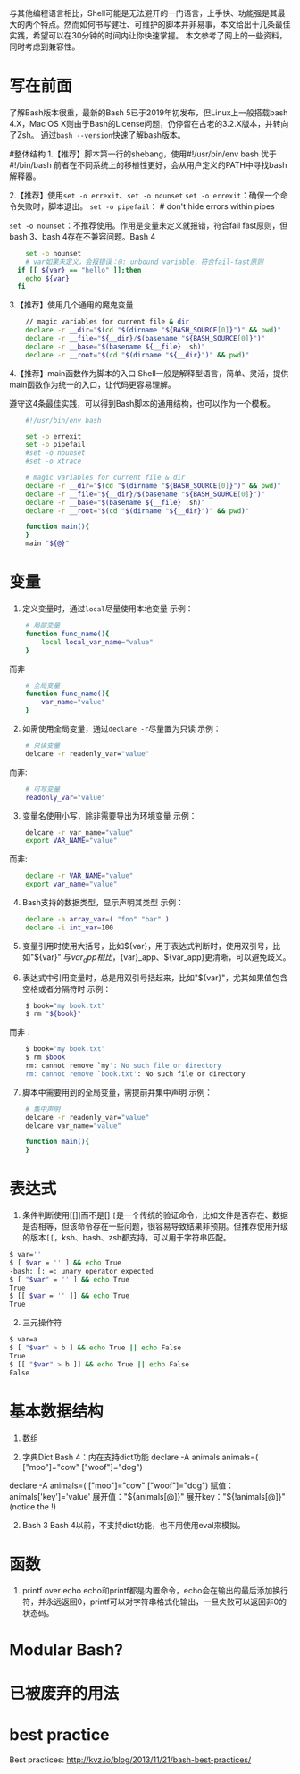 与其他编程语言相比，Shell可能是无法避开的一门语言，上手快、功能强是其最大的两个特点。然而如何书写健壮、可维护的脚本并非易事，本文给出十几条最佳实践，希望可以在30分钟的时间内让你快速掌握。
本文参考了网上的一些资料，同时考虑到兼容性。

# 写在前面
了解Bash版本很重，最新的Bash 5已于2019年初发布，但Linux上一般搭载bash 4.X，Mac OS X则由于Bash的License问题，仍停留在古老的3.2.X版本，并转向了Zsh。
通过`bash --version`快速了解bash版本。

#整体结构
1.【推荐】脚本第一行的shebang，使用#!/usr/bin/env bash 优于 #!/bin/bash
前者在不同系统上的移植性更好，会从用户定义的PATH中寻找bash解释器。

2.【推荐】使用`set -o errexit`、`set -o nounset`
	`set -o errexit`：确保一个命令失败时，脚本退出。
  `set -o pipefail`：  # don't hide errors within pipes

`set -o nounset`：不推荐使用。作用是变量未定义就报错，符合fail fast原则，但bash 3、bash 4存在不兼容问题。Bash 4
```bash  
	set -o nounset
	# var如果未定义，会报错误：@: unbound variable，符合fail-fast原则
  if [[ ${var} == "hello" ]];then
  	echo ${var}
  fi
```
3.【推荐】使用几个通用的魔鬼变量
```bash
	// magic variables for current file & dir
	declare -r __dir="$(cd "$(dirname "${BASH_SOURCE[0]}")" && pwd)"
	declare -r __file="${__dir}/$(basename "${BASH_SOURCE[0]}")"
	declare -r __base="$(basename ${__file} .sh)"
	declare -r __root="$(cd "$(dirname "${__dir}")" && pwd)"
```
4.【推荐】main函数作为脚本的入口
Shell一般是解释型语言，简单、灵活，提供main函数作为统一的入口，让代码更容易理解。

遵守这4条最佳实践，可以得到Bash脚本的通用结构，也可以作为一个模板。
```bash
	#!/usr/bin/env bash

	set -o errexit
	set -o pipefail
	#set -o nounset
	#set -o xtrace

	# magic variables for current file & dir
	declare -r __dir="$(cd "$(dirname "${BASH_SOURCE[0]}")" && pwd)"
	declare -r __file="${__dir}/$(basename "${BASH_SOURCE[0]}")"
	declare -r __base="$(basename ${__file} .sh)"
	declare -r __root="$(cd "$(dirname "${__dir}")" && pwd)"

	function main(){
	}
	main "${@}"
```

# 变量 #
1. 定义变量时，通过`local`尽量使用本地变量
示例：
```bash
	# 局部变量
	function func_name(){
		local local_var_name="value"
	}
```
而非
```bash
	# 全局变量
	function func_name(){
		var_name="value"
	}
```

2. 如需使用全局变量，通过`declare -r`尽量置为只读
示例：
```bash
	# 只读变量
	delcare -r readonly_var="value"
```
而非:
```bash
	# 可写变量
	readonly_var="value"
```

3. 变量名使用小写，除非需要导出为环境变量
示例：
```bash
	delcare -r var_name="value"
	export VAR_NAME="value"
```
而非:
```bash
	declare -r VAR_NAME="value"
	export var_name="value"
```

4. Bash支持的数据类型，显示声明其类型
示例：
```bash
	declare -a array_var=( "foo" "bar" )
	declare -i int_var=100
```

5. 变量引用时使用大括号，比如${var}，用于表达式判断时，使用双引号，比如"${var}"
与$var_app相比，${var}_app、${var_app}更清晰，可以避免歧义。

6. 表达式中引用变量时，总是用双引号括起来，比如"${var}"，尤其如果值包含空格或者分隔符时
示例：
```bash
	$ book="my book.txt"
	$ rm "${book}"
```
而非：
```bash
	$ book="my book.txt"
	$ rm $book
	rm: cannot remove `my': No such file or directory
	rm: cannot remove `book.txt': No such file or directory
```

7. 脚本中需要用到的全局变量，需提前并集中声明
示例：
```bash
	# 集中声明
	delcare -r readonly_var="value"
	delcare var_name="value"

	function main(){
	}
```

# 表达式
1. 条件判断使用[[]]而不是[]
`[`是一个传统的验证命令，比如文件是否存在、数据是否相等，但该命令存在一些问题，很容易导致结果非预期。但推荐使用升级的版本`[[`，ksh、bash、zsh都支持，可以用于字符串匹配。
```bash
$ var=''
$ [ $var = '' ] && echo True
-bash: [: =: unary operator expected
$ [ "$var" = '' ] && echo True
True
$ [[ $var = '' ]] && echo True
True
```

2. 三元操作符
```bash
$ var=a
$ [ "$var" > b ] && echo True || echo False
True
$ [[ "$var" > b ]] && echo True || echo False
False
```

# 基本数据结构 #
1. 数组

1. 字典Dict
Bash 4：内在支持dict功能
declare -A animals
animals=( ["moo"]="cow" ["woof"]="dog")

declare -A animals=( ["moo"]="cow" ["woof"]="dog")
赋值：animals['key']='value'
展开值："${animals[@]}"
展开key："${!animals[@]}" (notice the !)

2. Bash 3
Bash 4以前，不支持dict功能，也不用使用eval来模拟。

# 函数
1. printf over echo
 echo和printf都是内置命令，echo会在输出的最后添加换行符，并永远返回0，printf可以对字符串格式化输出，一旦失败可以返回非0的状态码。

# Modular Bash?

# 已被废弃的用法

# best practice

Best practices:
http://kvz.io/blog/2013/11/21/bash-best-practices/